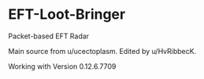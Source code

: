 # EFT-Loot-Bringer
Packet-based EFT Radar

Main source from u/ucectoplasm.
Edited by u/HvRibbecK.

Working with Version 0.12.6.7709

